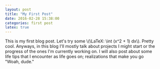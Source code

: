 ```yaml
---
layout: post
title: "My First Post"
date: 2016-02-28 15:38:00
categories: first post
latex: true
---
```

This is my first blog post. Let's try some \\(\LaTeX: \int (x^2 + 1) dx\\).
Pretty cool. Anyways, in this blog I'll mostly talk about projects I
might start or the progress of the ones I'm currently working on.
I will also post about some life tips that I encounter as life goes on;
realizations that make you go "Woah, dude."
